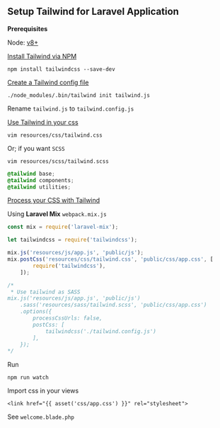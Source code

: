 Setup Tailwind for Laravel Application
--

**Prerequisites**

Node: [v8+](https://github.com/tailwindcss/tailwindcss/issues/839)

[Install Tailwind via NPM](https://tailwindcss.com/docs/installation/#1-install-tailwind-via-npm)

`npm install tailwindcss --save-dev`

[Create a Tailwind config file](https://tailwindcss.com/docs/installation#2-create-a-tailwind-config-file)

`./node_modules/.bin/tailwind init tailwind.js`

Rename `tailwind.js` to `tailwind.config.js`

[Use Tailwind in your css](https://tailwindcss.com/docs/installation/#2-add-tailwind-to-your-css)

`vim resources/css/tailwind.css`

Or; if you want `SCSS`

`vim resources/scss/tailwind.scss`

```css
@tailwind base;
@tailwind components;
@tailwind utilities;
```

[Process your CSS with Tailwind](https://tailwindcss.com/docs/installation/#laravel-mix)

Using **Laravel Mix** `webpack.mix.js`

```js
const mix = require('laravel-mix');

let tailwindcss = require('tailwindcss');

mix.js('resources/js/app.js', 'public/js');
mix.postCss('resources/css/tailwind.css', 'public/css/app.css', [
        require('tailwindcss'),
    ]);

/*
 * Use tailwind as SASS
mix.js('resources/js/app.js', 'public/js')
    .sass('resources/sass/tailwind.scss', 'public/css/app.css')
    .options({
        processCssUrls: false,
        postCss: [
            tailwindcss('./tailwind.config.js')
        ],
    });
*/
```

Run

`npm run watch`

Import css in your views

`<link href="{{ asset('css/app.css') }}" rel="stylesheet">`

See `welcome.blade.php`
